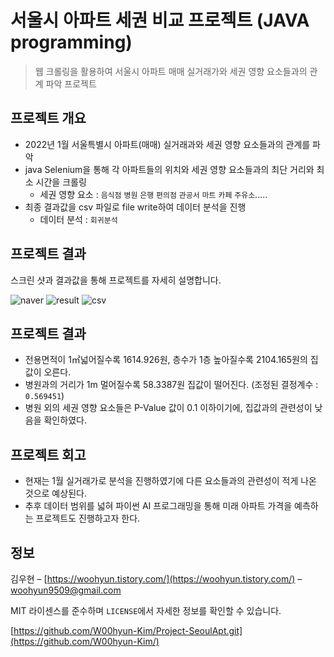 # 서울시 아파트 세권 비교 프로젝트 (JAVA programming) 

> 웹 크롤링을 활용하여 서울시 아파트 매매 실거래가와 세권 영향 요소들과의 관계 파악 프로젝트
>
>
## 프로젝트 개요
>
* 2022년 1월 서울특별시 아파트(매매) 실거래과와 세권 영향 요소들과의 관계를 파악
* java Selenium을 통해 각 아파트들의 위치와 세권 영향 요소들과의 최단 거리와 최소 시간을 크롤링
    * 세권 영향 요소 : `음식점` `병원` `은행` `편의점` `관공서` `마트` `카페` `주유소`.....
* 최종 결과값을 csv 파일로 file write하여 데이터 분석을 진행
    * 데이터 분석 : `회귀분석`



## 프로젝트 결과

스크린 샷과 결과값을 통해 프로젝트를 자세히 설명합니다.

![naver](https://user-images.githubusercontent.com/95575122/164195204-a742fd64-1668-4903-823f-48f93fa7f48c.png)
![result](https://user-images.githubusercontent.com/95575122/164195210-a843464f-52c6-4053-b1af-542a639afd39.png)
![csv](https://user-images.githubusercontent.com/95575122/164195197-c0eb2e23-68a2-4e00-ae15-f6b406f5fbf7.png)



## 프로젝트 결과

* 전용면적이 1㎡넓어질수록 1614.926원, 층수가 1층 높아질수록 2104.165원의 집값이 오른다.
* 병원과의 거리가 1m 멀어질수록 58.3387원 집값이 떨어진다.
  (조정된 결정계수 : `0.569451`)
* 병원 외의 세권 영향 요소들은 P-Value 값이 0.1 이하이기에, 집값과의 관련성이 낮음을 확인하였다.


## 프로젝트 회고
* 현재는 1월 실거래가로 분석을 진행하였기에 다른 요소들과의 관련성이 적게 나온 것으로 예상된다. 
* 추후 데이터 범위를 넓혀 파이썬 AI 프로그래밍을 통해 미래 아파트 가격을 예측하는 프로젝트도 진행하고자 한다.


## 정보

김우현 – [https://woohyun.tistory.com/](https://woohyun.tistory.com/) – woohyun9509@gmail.com

MIT 라이센스를 준수하며 ``LICENSE``에서 자세한 정보를 확인할 수 있습니다.

[https://github.com/W00hyun-Kim/Project-SeoulApt.git](https://github.com/W00hyun-Kim/)
